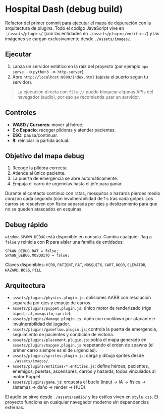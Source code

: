 # Hospital Dash (debug build)

Refactor del primer commit para ejecutar el mapa de depuración con la arquitectura de plugins. Todo el código JavaScript vive en `./assets/plugins/` (con las entidades en `./assets/plugins/entities/`) y las imágenes se cargan exclusivamente desde `./assets/images/`.

## Ejecutar
1. Lanza un servidor estático en la raíz del proyecto (por ejemplo `npx serve .` o `python3 -m http.server`).
2. Abre `http://localhost:8000/index.html` (ajusta el puerto según tu servidor).

> La ejecución directa con `file://` puede bloquear algunas APIs del navegador (audio), por eso se recomienda usar un servidor.

## Controles
- **WASD / Cursores**: mover al héroe.
- **E o Espacio**: recoger píldoras y atender pacientes.
- **ESC**: pausa/continuar.
- **R**: reiniciar la partida actual.

## Objetivo del mapa debug
1. Recoge la píldora correcta.
2. Atiende al único paciente.
3. La puerta de emergencia se abre automáticamente.
4. Empuja el carro de urgencias hasta el jefe para ganar.

Durante el contacto continuo con ratas, mosquitos o hazards pierdes medio corazón cada segundo (con invulnerabilidad de 1 s tras cada golpe). Los carros se resuelven con física separada por ejes y deslizamiento para que no se queden atascados en esquinas.

## Debug rápido
`window.SPAWN_DEBUG` está disponible en consola. Cambia cualquier flag a `false` y reinicia con **R** para aislar una familia de entidades:

```
SPAWN_DEBUG.RAT = false;
SPAWN_DEBUG.MOSQUITO = false;
```

Claves disponibles: `HERO`, `PATIENT`, `RAT`, `MOSQUITO`, `CART`, `DOOR`, `ELEVATOR`, `HAZARD`, `BOSS`, `PILL`.

## Arquitectura
- `assets/plugins/physics.plugin.js`: colisiones AABB con resolución separada por ejes y empuje de carros.
- `assets/plugins/puppet.plugin.js`: único motor de renderizado (rigs `biped`, `rat`, `mosquito`, `sprite`).
- `assets/plugins/damage.plugin.js`: daño con cooldown por atacante e invulnerabilidad del jugador.
- `assets/plugins/gameflow.plugin.js`: controla la puerta de emergencia, seguimiento de pacientes y condición de victoria.
- `assets/plugins/placement.plugin.js`: pobla el mapa generado en `assets/plugins/mapgen.plugin.js` respetando el orden de spawns (el primer carro siempre es el de urgencias).
- `assets/plugins/sprites.plugin.js`: carga y dibuja sprites desde `./assets/images/`.
- `assets/plugins/entities/*.entities.js`: define héroes, pacientes, enemigos, puertas, ascensores, carros y hazards, todos vinculados al motor Puppet.
- `assets/plugins/game.js`: orquesta el bucle (input → IA → física → sistemas → daño → render → HUD).

El audio se sirve desde `./assets/audio/` y los estilos viven en `style.css`. El proyecto funciona en cualquier navegador moderno sin dependencias externas.
